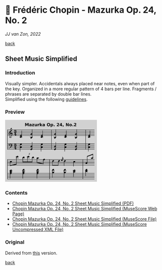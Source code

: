 🎵 Frédéric Chopin - Mazurka Op. 24, No. 2
===========================================

*JJ van Zon, 2022*

[back](../README.md)

Sheet Music Simplified
----------------------

### Introduction

Visually simpler. Accidentals always placed near notes, even when part of the key. Organized in a more regular pattern of 4 bars per line. Fragments / phrases are separated by double bar lines.  
Simplified using the following [guidelines](https://jjvanzon.github.io/Piano-Playing-Docs/methods/sheet-music-simplification.html).

### Preview

<img src="chopin-mazurka-op-24-no-2-sheet-music-simplified-preview.png" width="300" />

### Contents

- [Chopin Mazurka Op. 24, No. 2 Sheet Music Simplified (PDF)](chopin-mazurka-op-24-no-2-sheet-music-simplified.pdf)
- <a href="https://musescore.com/user/42589871/scores/7733957" target="_blank" rel="noopener noreferrer">Chopin Mazurka Op. 24, No. 2 Sheet Music Simplified (MuseScore Web Page)</a>
- [Chopin Mazurka Op. 24, No. 2 Sheet Music Simplified (MuseScore File)](chopin-mazurka-op-24-no-2-sheet-music-simplified.mscz)
- [Chopin Mazurka Op. 24, No. 2 Sheet Music Simplified (MuseScore Uncompressed XML File)](chopin-mazurka-op-24-no-2-sheet-music-simplified.mscx)

### Original

Derived from [this](https://jjvanzon.github.io/Piano-Playing-Docs/chopin-mazurka-op-24-no-2/sheet-music/README.html) version.

[back](../README.md)